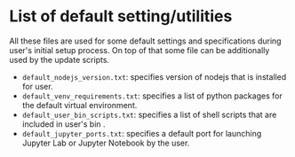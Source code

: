 # List of default setting/utilities
All these files are used for some default settings and specifications during user's initial setup process. On top of that some file can be additionally used by the update scripts.

-   `default_nodejs_version.txt`: specifies version of nodejs that is installed for user.
-   `default_venv_requirements.txt`: specifies a list of python packages for the default virtual environment.
-   `default_user_bin_scripts.txt`: specifies a list of shell scripts that are included in user's bin .
-   `default_jupyter_ports.txt`: specifies a default port for launching Jupyter Lab or Jupyter Notebook by the user.
